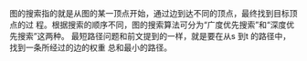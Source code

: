 图的搜索指的就是从图的某一顶点开始，通过边到达不同的顶点，最终找到目标顶点的过
程。根据搜索的顺序不同，图的搜索算法可分为“广度优先搜索”和“深度优先搜索”这两种。
最短路径问题和前文提到的一样，就是要在从s 到t 的路径中，找到一条所经过的边的权重
总和最小的路径。